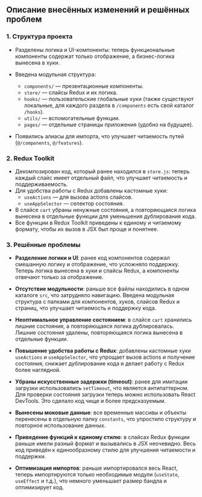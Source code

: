 ## Описание внесённых изменений и решённых проблем

### 1. Структура проекта

- Разделены логика и UI-компоненты: теперь функциональные компоненты содержат только отображение, а бизнес-логика вынесена в хуки.

- Введена модульная структура:
  - `components/` — презентационные компоненты.
  - `store/` — слайсы Redux и их логика.
  - `hooks/` — пользовательские глобальные хуки (также существуют локальные, для каждого раздела в `/components` есть свой каталог `/hooks`).
  - `utils/` — вспомогательные функции.
  - `pages/` — отдельные страницы приложения (удобно на будущее).

- Появились алиасы для импорта, что улучшает читаемость путей (`@/components`, `@/features`).


### 2. Redux Toolkit

- Декомпозирован код, который ранее находился в `store.js`: теперь каждый слайс имеет отдельный файл, что улучшает читаемость и поддерживаемость.
- Для удобства работы с Redux добавлены кастомные хуки:
  - `useActions` — для вызова actions слайсов.
  - `useAppSelector` — селектор состояния.
- В слайсе `cart` убраны ненужные состояния, а повторяющаяся логика вынесена в отдельные функции для уменьшения дублирования кода.
- Все функции в Redux Toolkit приведены к единому и читаемому формату, чтобы их вызов в JSX был проще и понятнее.


### 3. Решённые проблемы

- **Разделение логики и UI**: ранее код компонентов содержал смешанную логику и отображение, что усложняло поддержку. Теперь логика вынесена в хуки и слайсы Redux, а компоненты отвечают только за отображение.

- **Отсутствие модульности**: раньше все файлы находились в одном каталоге `src`, что затрудняло навигацию. Введена модульная структура с папками для компонентов, хуков, слайсов Redux и страниц, что улучшает читаемость и поддержку кода.

- **Неоптимальное управление состоянием**: в слайсе `cart` хранились лишние состояния, а повторяющаяся логика дублировалась. Лишние состояния удалены, повторяющаяся логика вынесена в отдельные функции.

- **Повышение удобства работы с Redux**: добавлены кастомные хуки `useActions` и `useAppSelector`, что упрощает вызов actions и получение состояния, снижает дублирование кода и делает работу с Redux более наглядной.

- **Убраны искусственные задержки (timeout)**: ранее для имитации загрузки использовались `setTimeout`, что является антипаттерном. Для проверки состояния загрузки теперь можно использовать React DevTools. Это сделало код чище и более предсказуемым.

- **Вынесены моковые данные**: все временные массивы и объекты перенесены в отдельную папку `constants`, что упростило структуру и повторное использование данных.

- **Приведение функций к единому стилю**: в слайсах Redux функции раньше имели разный формат и вызывались в JSX неочевидно. Весь код приведён к единообразному стилю для улучшения читаемости и поддержки.

- **Оптимизация импортов**: раньше импортировался весь React, теперь импортируются только необходимые модули (`useState`, `useEffect` и т.д.), что немного уменьшает размер бандла и оптимизирует код.
